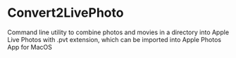 # Convert2LivePhoto

Command line utility to combine photos and movies in a directory into Apple Live Photos with .pvt extension, which can be imported into Apple Photos App for MacOS


